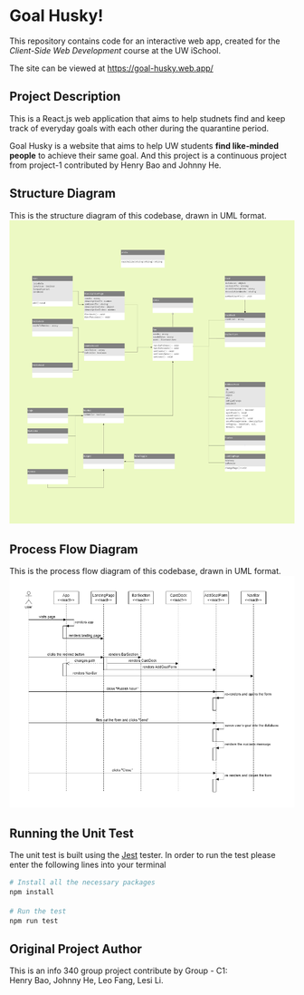 # Goal Husky!
This repository contains code for an interactive web app, created for the _Client-Side Web Development_ course at the UW iSchool.

The site can be viewed at <https://goal-husky.web.app/>

## Project Description
This is a React.js web application that aims to help studnets find and keep track of everyday goals with each other during the quarantine period.

Goal Husky is a website that aims to help UW students **find like-minded people** to achieve their same goal. And this project is a continuous project from project-1 contributed by Henry Bao and Johnny He.

## Structure Diagram
This is the structure diagram of this codebase, drawn in UML format.
</br>
<img src='./images/structure.jpg' alt='structure diagram' width='700'>

## Process Flow Diagram
This is the process flow diagram of this codebase, drawn in UML format.
</br>
<img src='./images/process_flow.png' alt='process flow dagram' width='700'>

## Running the Unit Test
The unit test is built using the [Jest](https://facebook.github.io/jest/) tester. In order to run the test please enter the following lines into your terminal
```bash
# Install all the necessary packages 
npm install

# Run the test
npm run test
```

## Original Project Author
This is an info 340 group project contribute by Group - C1:<br>
Henry Bao, Johnny He, Leo Fang, Lesi Li.
